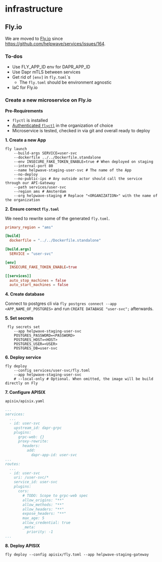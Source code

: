# infrastructure

## Fly.io

We are moved to [Fly.io](https://fly.io/) since https://github.com/helpwave/services/issues/164.

### To-dos
- Use FLY_APP_ID env for DAPR_APP_ID
- Use Dapr mTLS between services
- Get rid of `[env]` in `fly.toml`´s
	- The `fly.toml` should be environment agnostic
- IaC for Fly.io

### Create a new microservice on Fly.io

__Pre-Requirements__
- `flyctl` is installed
- [Authenticated `flyctl`](https://fly.io/docs/flyctl/auth-login/) in the organization of choice
- Microservice is tested, checked in via git and overall ready to deploy

__1. Create a new App__

```shell
fly launch
	--build-args SERVICE=user-svc
	--dockerfile ../../Dockerfile.standalone
	--env INSECURE_FAKE_TOKEN_ENABLE=true # When deployed on staging
	--internal-port 80
	--name helpwave-staging-user-svc # The name of the App
	--no-deploy
	--no-public-ips # Any outside actor should call the service through our API-Gateway
	--path services/user-svc
	--region ams # Amsterdam
	--org helpwave-staging # Replace "<ORGANIZATION>" with the name of the organization
```

__2. Ensure correct `fly.toml`__

We need to rewrite some of the generated `fly.toml`.

```toml
primary_region = "ams"

[build]
  dockerfile = "../../Dockerfile.standalone"

[build.args]
  SERVICE = "user-svc"

[env]
  INSECURE_FAKE_TOKEN_ENABLE=true

[[services]]
  auto_stop_machines = false
  auto_start_machines = false
```

__4. Create database__

Connect to postgres cli via `fly postgres connect --app <APP_NAME_OF_POSTGRES>`
and run `CREATE DATABASE "user-svc";` afterwards.

__5. Set secrets__

```shell
 fly secrets set
 	--app helpwave-staging-user-svc
 	POSTGRES_PASSWORD=<PASSWORD>
 	POSTGRES_HOST=<HOST>
 	POSTGRES_USER=<USER>
 	POSTGRES_DB=user-svc
```

__6. Deploy service__

```shell
fly deploy
	--config services/user-svc/fly.toml
	--app helpwave-staging-user-svc
	# --local-only # Optional. When omitted, the image will be build directly on Fly
```

__7. Configure APISIX__

`apisix/apisix.yaml`
```yaml
...
services:
  ...
  - id: user-svc
    upstream_id: dapr-grpc
    plugins:
      grpc-web: {}
      proxy-rewrite:
        headers:
          add:
            dapr-app-id: user-svc
...
routes:
  ...
  - id: user-svc
    uri: /user-svc/*
    service_id: user-svc
    plugins:
  	  cors:
        # TODO: Scope to grpc-web spec
	    allow_origins: "**"
	    allow_methods: "**"
	    allow_headers: "**"
	    expose_headers: "**"
	    max_age: 5
	    allow_credential: true
	    _meta:
		  priority: -1
...
```

__8. Deploy APISIX__

`fly deploy --config apisix/fly.toml --app helpwave-staging-gateway`
